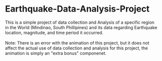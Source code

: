 # Earthquake-Data-Analysis-Project
This is a simple project of data collection and Analysis of a specific region in the World (Mindinao, South Phillipines) and its data regarding Earthquake location, magnitude, and time period it occurred. <br><br>
Note: There is an error with the animation of this project, but it does not affect the actual use of data collection and analysis for this project, the animation is simply an "extra bonus" componenet.
